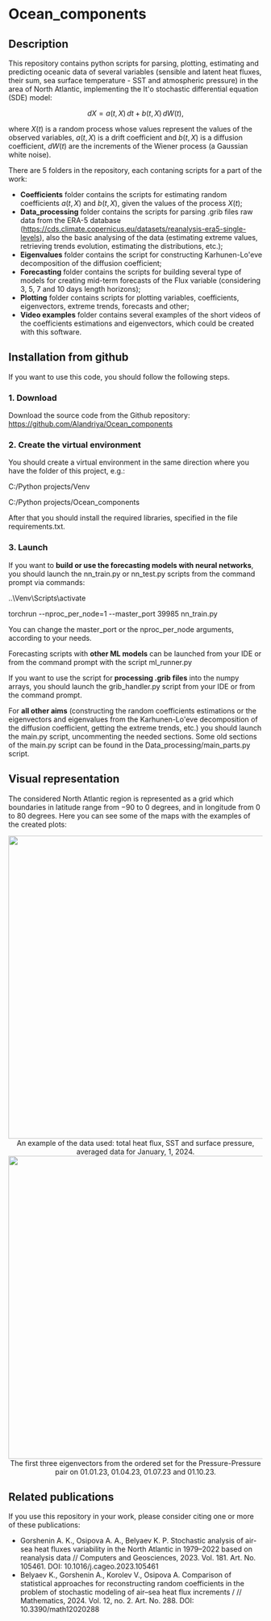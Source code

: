 # Ocean_components
 
## Description
This repository contains python scripts for parsing, plotting, estimating and predicting oceanic data 
of several variables (sensible and latent heat fluxes, their sum, sea surface temperature - SST and atmospheric pressure)
in the area of North Atlantic, implementing the It'o stochastic differential equation (SDE) model:

$$
    dX = a(t,X)\,dt + b(t, X)\,dW(t), 
$$

where $X(t)$ is a random process whose values represent the values of the observed variables,
$a(t,X)$ is a drift coefficient and $b(t,X)$ is a diffusion coefficient, $dW(t)$ are the increments of the Wiener 
process (a Gaussian white noise).

There are 5 folders in the repository, each contaning scripts for a part of the work:
- **Coefficients** folder contains the scripts for estimating random coefficients $a(t,X)$ and $b(t,X)$, given the values of 
the process $X(t)$;
- **Data_processing** folder contains the scripts for parsing .grib files raw data from the ERA-5 database 
(https://cds.climate.copernicus.eu/datasets/reanalysis-era5-single-levels), also the basic analysing of the data 
(estimating extreme values, retrieving trends evolution, estimating the distributions, etc.);
- **Eigenvalues** folder contains the script for constructing Karhunen-Lo'eve decomposition of the diffusion coefficient;
- **Forecasting** folder contains the scripts for building several type of models for creating mid-term forecasts of the
Flux variable (considering 3, 5, 7 and 10 days length horizons);
- **Plotting** folder contains scripts for plotting variables, coefficients, eigenvectors, extreme trends, forecasts and other;
- **Video examples** folder contains several examples of the short videos of the coefficients estimations and eigenvectors, 
which could be created with this software.

## Installation from github
If you want to use this code, you should follow the following steps.

### 1. Download 
Download the source code from the Github repository: https://github.com/Alandriya/Ocean_components

### 2. Create the virtual environment
You should create a virtual environment in the same direction where you have the folder of this project, e.g.:

C:/Python projects/Venv

C:/Python projects/Ocean_components

After that you should install the required libraries, specified in the file requirements.txt.

### 3. Launch
If you want to **build or use the forecasting models with neural networks**, you should launch the nn_train.py or nn_test.py scripts from the 
command prompt via commands:

..\Venv\Scripts\activate

torchrun --nproc_per_node=1 --master_port 39985 nn_train.py

You can change the master_port or the nproc_per_node arguments, according to your needs. 

Forecasting scripts with **other ML models** can be launched from your IDE or from the command prompt with the script 
ml_runner.py

If you want to use the script for **processing .grib files** into the numpy arrays, you should launch the grib_handler.py 
script from your IDE or from the command prompt.

For **all other aims** (constructing the random coefficients estimations or the eigenvectors and eigenvalues from the 
Karhunen-Lo'eve decomposition of the diffusion coefficient, getting the extreme trends, etc.) you should launch 
the main.py script, uncommenting the needed sections. Some old sections of the main.py script can be found in the 
Data_processing/main_parts.py script.

## Visual representation
The considered North Atlantic region is represented as a grid which boundaries in latitude range from $-90$ to $0$ 
degrees, and in longitude from $0$ to $80$ degrees. Here you can see some of the maps with the examples of the created 
plots:

<img src="https://github.com/Alandriya/Ocean_components/blob/e4c051c70628421a7656b5755406fc4b18d98974/video%20examples/16436.png" width="600">
<center>An example of the data used: total heat flux, SST and surface pressure, averaged data for January, 1, 2024.
</center>

<img src="https://github.com/Alandriya/Ocean_components/blob/e4c051c70628421a7656b5755406fc4b18d98974/video%20examples/press-press_eigenvectors.png" width="600">
<center>The first three eigenvectors from the ordered set for the Pressure-Pressure pair on 
01.01.23, 01.04.23, 01.07.23 and 01.10.23.
</center>

## Related publications
If you use this repository in your work, please consider citing one or more of these publications:

- Gorshenin A. K., Osipova A. A., Belyaev K. P. Stochastic analysis of air-sea heat fluxes variability in the North Atlantic in 1979–2022 based on reanalysis data // Computers and Geosciences, 2023. Vol. 181. Art. No. 105461. DOI: 10.1016/j.cageo.2023.105461
- Belyaev K., Gorshenin A., Korolev V., Osipova A. Comparison of statistical approaches for reconstructing random coefficients in the problem of stochastic modeling of air–sea heat flux increments / // Mathematics, 2024. Vol. 12, no. 2. Art. No. 288. DOI: 10.3390/math12020288 